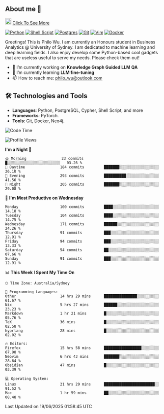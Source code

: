 ## About me 🤗

<a href="#"><img src="https://media.giphy.com/media/hvRJCLFzcasrR4ia7z/giphy.gif" width="20px" height="20px"></a> [Click To See More](https://codeboyphilo.github.io)

[![Python](https://img.shields.io/badge/python-3670A0?style=for-the-badge&logo=python&logoColor=ffdd54)](#)
[![Shell Script](https://img.shields.io/badge/shell_script-%23121011.svg?style=for-the-badge&logo=gnu-bash&logoColor=white)](#)
[![Postgres](https://img.shields.io/badge/postgres-%23316192.svg?style=for-the-badge&logo=postgresql&logoColor=white)](#)
[![Git](https://img.shields.io/badge/git-%23F05033.svg?style=for-the-badge&logo=git&logoColor=white)](#)
[![Vim](https://img.shields.io/badge/VIM-%2311AB00.svg?style=for-the-badge&logo=vim&logoColor=white)](#)
[![Docker](https://img.shields.io/badge/docker-%230db7ed.svg?style=for-the-badge&logo=docker&logoColor=white)](#)

Greetings! This is Philo Wu. I am currently an Honours student in Business Analytics \@ University of Sydney. I am dedicated to machine learning and deep learning fields. I also enjoy develop some Python-based cool gadgets that are ~~useless~~ useful to serve my needs. Please check them out!

- 🔭 I’m currently working on **Knowledge Graph Guided LLM QA**
- 🌱 I’m currently learning **LLM fine-tuning**
- 📫 How to reach me: philo_wu@outlook.com

## 🛠 Technologies and Tools
- **Languages**: Python, PostgreSQL, Cypher, Shell Script, and more
- **Frameworks**: PyTorch.
- **Tools**: Git, Docker, Neo4j.

<!--START_SECTION:waka-->
![Code Time](http://img.shields.io/badge/Code%20Time-801%20hrs%2050%20mins-blue)

![Profile Views](http://img.shields.io/badge/Profile%20Views-1-blue)

**I'm a Night 🦉** 

```text
🌞 Morning                23 commits          █░░░░░░░░░░░░░░░░░░░░░░░░   03.26 % 
🌆 Daytime                184 commits         ███████░░░░░░░░░░░░░░░░░░   26.10 % 
🌃 Evening                293 commits         ██████████░░░░░░░░░░░░░░░   41.56 % 
🌙 Night                  205 commits         ███████░░░░░░░░░░░░░░░░░░   29.08 % 
```
📅 **I'm Most Productive on Wednesday** 

```text
Monday                   100 commits         ████░░░░░░░░░░░░░░░░░░░░░   14.18 % 
Tuesday                  104 commits         ████░░░░░░░░░░░░░░░░░░░░░   14.75 % 
Wednesday                171 commits         ██████░░░░░░░░░░░░░░░░░░░   24.26 % 
Thursday                 91 commits          ███░░░░░░░░░░░░░░░░░░░░░░   12.91 % 
Friday                   94 commits          ███░░░░░░░░░░░░░░░░░░░░░░   13.33 % 
Saturday                 54 commits          ██░░░░░░░░░░░░░░░░░░░░░░░   07.66 % 
Sunday                   91 commits          ███░░░░░░░░░░░░░░░░░░░░░░   12.91 % 
```


📊 **This Week I Spent My Time On** 

```text
🕑︎ Time Zone: Australia/Sydney

💬 Programming Languages: 
Other                    14 hrs 29 mins      ███████████████░░░░░░░░░░   61.67 % 
Nix                      5 hrs 27 mins       ██████░░░░░░░░░░░░░░░░░░░   23.23 % 
Markdown                 1 hr 21 mins        █░░░░░░░░░░░░░░░░░░░░░░░░   05.76 % 
TeX                      36 mins             █░░░░░░░░░░░░░░░░░░░░░░░░   02.58 % 
hyprlang                 28 mins             █░░░░░░░░░░░░░░░░░░░░░░░░   02.02 % 

🔥 Editors: 
Firefox                  15 hrs 58 mins      █████████████████░░░░░░░░   67.98 % 
Neovim                   6 hrs 43 mins       ███████░░░░░░░░░░░░░░░░░░   28.64 % 
Obsidian                 47 mins             █░░░░░░░░░░░░░░░░░░░░░░░░   03.39 % 

💻 Operating System: 
Linux                    21 hrs 29 mins      ███████████████████████░░   91.52 % 
Mac                      1 hr 59 mins        ██░░░░░░░░░░░░░░░░░░░░░░░   08.48 % 
```


 Last Updated on 19/06/2025 01:58:45 UTC
<!--END_SECTION:waka-->
